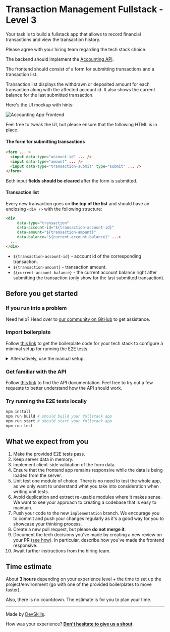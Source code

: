 # Transaction Management Fullstack - Level 3

Your task is to build a fullstack app that allows to record financial transactions and view the transaction history.

Please agree with your hiring team regarding the tech stack choice.

The backend should implement the [Accounting API](https://infra.devskills.app/accounting/api/3.1.0).

The frontend should consist of a form for submitting transactions and a transaction list.

Transaction list displays the withdrawn or deposited amount for each transaction along with the affected account id. It also shows the current balance for the last submitted transaction.

Here's the UI mockup with hints:

![Accounting App Frontend](https://user-images.githubusercontent.com/450319/139797772-4e4b2744-447c-411f-9b04-7028ba5e89a1.png)

Feel free to tweak the UI, but please ensure that the following HTML is in place.

#### The form for submitting transactions

```html
<form ... >
  <input data-type="account-id" ... />
  <input data-type="amount" ... />
  <input data-type="transaction-submit" type="submit" ... />
</form>
```

Both input **fields should be cleared** after the form is submitted.

#### Transaction list

Every new transaction goes on **the top of the list** and should have an enclosing `<div />` with the following structure:

```html
<div 
     data-type="transaction"
     data-account-id="${transaction-account-id}"
     data-amount="${transaction-amount}"
     data-balance="${current-account-balance}" ...>
  ...
</div>
```

- `${transaction-account-id}` - account id of the corresponding transaction.
- `${transaction-amount}` - transaction amount.
- `${current-account-balance}` - the current account balance right after submitting the transaction (only show for the last submitted transaction).

## Before you get started

### If you run into a problem

Need help? Head over to [our community on GitHub](https://github.com/orgs/DevSkillsHQ/discussions/categories/help) to get assistance.

### Import boilerplate

Follow [this link](https://docs.devskills.co/collections/85-the-interview-process/articles/342-importing-challenge-boilerplate) to get the boilerplate code for your tech stack to configure a minimal setup for running the E2E tests.

<details>
<summary>Alternatively, use the manual setup.</summary>

1. Update the `baseUrl` (where your frontend runs) in [cypress.json](cypress.json).
2. Update the `apiUrl` (where your backend runs) in [cypress.json](cypress.json).
3. Update the [`build`](package.json#L5) and [`start`](package.json#L6) scripts in [package.json](package.json) to respectively build and start your app.

</details>

### Get familiar with the API

Follow [this link](https://infra.devskills.app/transaction-management/api/3.1.0) to find the API documentation. Feel free to try out a few requests to better understand how the API should work.

### Try running the E2E tests locally

```bash
npm install
npm run build # should build your fullstack app
npm run start # should start your fullstack app
npm run test
```

## What we expect from you

1. Make the provided E2E tests pass.
2. Keep server data in memory.
3. Implement client-side validation of the form data.
4. Ensure that the frontend app remains responsive while the data is being loaded from the server.
5. Unit test one module of choice. There is no need to test the whole app, as we only want to understand what you take into consideration when writing unit tests.
6. Avoid duplication and extract re-usable modules where it makes sense. We want to see your approach to creating a codebase that is easy to maintain.
7. Push your code to the new `implementation` branch. We encourage you to commit and push your changes regularly as it's a good way for you to showcase your thinking process.
8. Create a new pull request, but please **do not merge it**.
9. Document the tech decisions you've made by creating a new review on your PR ([see how](https://www.loom.com/share/94ae305e7fbf45d592099ac9f40d4274)). In particular, describe how you've made the frontend responsive.
10. Await further instructions from the hiring team.

## Time estimate

About **3 hours** depending on your experience level + the time to set up the project/environment (go with one of the provided boilerplates to move faster).

Also, there is no countdown. The estimate is for you to plan your time.

---

Made by [DevSkills](https://devskills.co).

How was your experience? **[Don't hesitate to give us a shout](https://github.com/orgs/DevSkillsHQ/discussions/categories/feedback)**.

